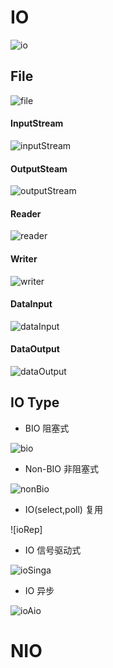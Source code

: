 #   IO
![io]()
##  File
![file]()
####    InputStream
![inputStream]()
####    OutputSteam
![outputStream]()
####    Reader
![reader]()
####    Writer
![writer]()
####    DataInput
![dataInput]()
####    DataOutput
![dataOutput]()
##  IO Type
*   BIO 阻塞式

![bio]()

*   Non-BIO 非阻塞式

![nonBio]()

*   IO(select,poll) 复用

![ioRep]

*   IO 信号驱动式

![ioSinga]()

*   IO 异步

![ioAio]()

#   NIO
